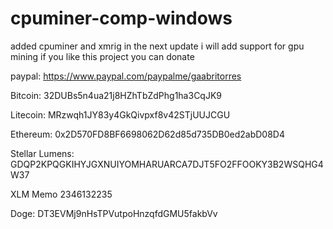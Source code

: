 # cpuminer-comp-windows

added cpuminer and xmrig 
in the next update i will add support for gpu mining 
if you like this project you can donate 

paypal:
https://www.paypal.com/paypalme/gaabritorres

Bitcoin:
32DUBs5n4ua21j8HZhTbZdPhg1ha3CqJK9

Litecoin:
MRzwqh1JY83y4GkQivpxf8v42STjUUJCGU

Ethereum:
0x2D570FD8BF6698062D62d85d735DB0ed2abD08D4

Stellar Lumens:
GDQP2KPQGKIHYJGXNUIYOMHARUARCA7DJT5FO2FFOOKY3B2WSQHG4W37

XLM Memo
2346132235

Doge:
DT3EVMj9nHsTPVutpoHnzqfdGMU5fakbVv
